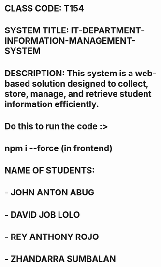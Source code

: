 # CLASS CODE: T154

# SYSTEM TITLE: IT-DEPARTMENT-INFORMATION-MANAGEMENT-SYSTEM

# DESCRIPTION: This system is a web-based solution designed to collect, store, manage, and retrieve student information efficiently.

# Do this to run the code :>

# npm i --force (in frontend)

# NAME OF STUDENTS:

# - JOHN ANTON ABUG

# - DAVID JOB LOLO

# - REY ANTHONY ROJO

# - ZHANDARRA SUMBALAN
